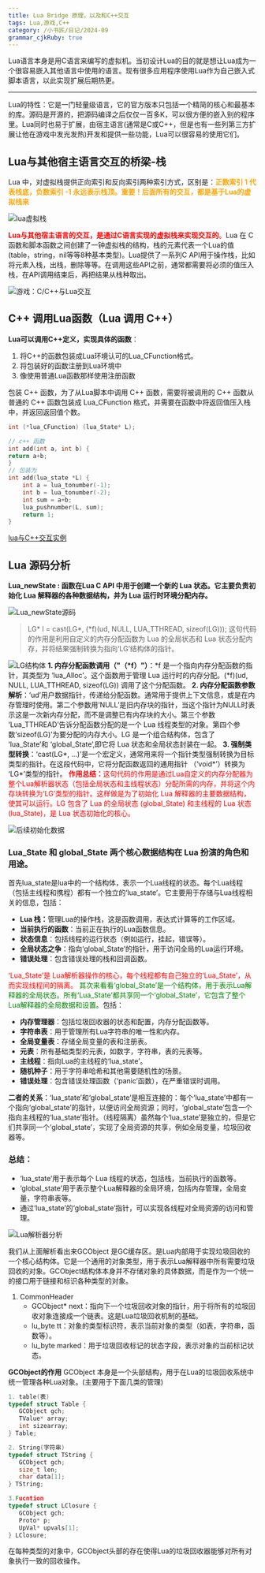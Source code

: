```yaml
---
title: Lua Bridge 原理，以及和C++交互
tags: Lua,游戏,C++
category: /小书匠/日记/2024-09
grammar_cjkRuby: true
---
```



Lua语言本身是用C语言来编写的虚拟机。当初设计Lua的目的就是想让Lua成为一个很容易嵌入其他语言中使用的语言。现有很多应用程序使用Lua作为自己嵌入式脚本语言，以此实现扩展后期热更。

----------

Lua的特性：它是一门轻量级语言，它的官方版本只包括一个精简的核心和最基本的库。源码是开源的，把源码编译之后仅仅一百多K，可以很方便的嵌入别的程序里。Lua同时也易于扩展，由宿主语言(通常是C或C++，但是也有一些列第三方扩展让他在游戏中发光发热)开发和提供一些功能，Lua可以很容易的使用它们。

## Lua与其他宿主语言交互的桥梁-栈

Lua 中，对虚拟栈提供正向索引和反向索引两种索引方式，区别是：<font color = "orange"><strong>正数索引 1 代表栈底，负数索引 -1 永远表示栈顶。重要！后面所有的交互，都是基于Lua的虚拟栈来</strong></font>

![lua虚拟栈](./images/1725222694263.png)

<font color = "red">**Lua与其他宿主语言的交互，是通过C语言实现的虚拟栈来实现交互的**。</font>Lua 在 C 函数和脚本函数之间创建了一钟虚拟栈的结构，栈的元素代表一个Lua的值(table，string，nil等等8种基本类型)。Lua提供了一系列C API用于操作栈，比如将元素入栈，出栈，删除等等。在调用这些API之前，通常都需要将必须的值压入栈，在API调用结束后，再把结果从栈种取出。

![游戏：C/C++与Lua交互](./images/1725221883437.png)

## C++ 调用Lua函数（Lua 调用 C++）
**Lua可以调用C++定义，实现具体的函数**：
1. 将C++的函数包装成Lua环境认可的Lua_CFunction格式。
2. 将包装好的函数注册到Lua环境中
3. 像使用普通Lua函数那样使用注册函数

包装 C++ 函数，为了从Lua脚本中调用 C++ 函数，需要将被调用的 C++ 函数从普通的 C++ 函数包装成 Lua_CFunction 格式，并需要在函数中将返回值压入栈中，并返回返回值个数。
```c++
int (*lua_CFunction) (lua_State* L);

// c++ 函数
int add(int a, int b) {
return a+b;
}
// 包装为
int add(lua_state *L) {
	int a = lua_tonumber(-1);
	int b = lua_tonumber(-2);
	int sum = a+b;
	lua_pushnumber(L, sum);
	return 1;
}
```
[lua与C++交互实例](https://github.com/mamengchen/-mudou/tree/main/TestLuaCode)

## Lua 源码分析

**Lua_newState : 函数在Lua C API 中用于创建一个新的 Lua 状态。它主要负责初始化 Lua 解释器的各种数据结构，并为 Lua 运行时环境分配内存。** 

![Lua_newState源码](./images/1725223922257.png)
>LG* l = cast(LG*, (*f)(ud, NULL, LUA_TTHREAD, sizeof(LG))); 
这句代码的作用是利用自定义的内存分配函数为 Lua 的全局状态和 Lua 状态分配内存，并将结果强制转换为指向‘LG’结构体的指针。

![LG结构体](./images/1725224519127.png)
**1. 内存分配函数调用（"（\*f）"）**：\*f  是一个指向内存分配函数的指针，其类型为 ‘lua_Alloc’。这个函数用于管理 Lua 运行时的内存分配。(\*f)(ud, NULL, LUA_TTHREAD, sizeof(LG)) 调用了这个分配函数。
**2. 内存分配函数参数解析**：‘ud’用户数据指针，传递给分配函数。通常用于提供上下文信息，或是在内存管理时使用。第二个参数用‘NULL’是旧内存块的指针，当这个指针为NULL时表示这是一次新内存分配，而不是调整已有内存块的大小。第三个参数 ‘Lua_TTHREAD’告诉分配函数分配的是一个 Lua 线程类型的对象。第四个参数‘sizeof(LG)’为要分配的内存大小。LG 是一个组合结构体，包含了 ‘lua_State’和 ‘global_State’,即它将 Lua 状态和全局状态封装在一起。
**3. 强制类型转换**：‘cast(LG*, ...)’是一个宏定义，通常用来将一个指针类型强制转换为目标类型的指针。在这段代码中，它将分配函数返回的通用指针 （‘void*’）转换为 ‘LG*’类型的指针。
<font color = "red"><strong>作用总结：</strong>这句代码的作用是通过Lua自定义的内存分配器为整个Lua解析器状态（包括全局状态和主线程状态）分配所需的内存，并将这个内存块转换为‘LG’类型的指针。这样做是为了初始化 Lua 解释器的主要数据结构，使其可以运行。LG 包含了 Lua 的全局状态 (global_State) 和主线程的 Lua 状态 (lua_State)，是 Lua 状态初始化的核心。</font>


![后续初始化数据](./images/1725226192997.png)
### Lua_State 和 global_State 两个核心数据结构在 Lua 扮演的角色和用途。

首先lua_state是lua中的一个结构体，表示一个Lua线程的状态。每个Lua线程（包括主线程和携程）都有一个独立的‘lua_state’。它主要用于存储与Lua线程相关的信息，包括：
- <b>Lua 栈：</b>管理Lua的操作栈，这是函数调用，表达式计算等的工作区域。
- <b>当前执行的函数</b>：当前正在执行的Lua函数信息。
- <b>状态信息</b>：包括线程的运行状态（例如运行，挂起，错误等）。
- <b>全局状态之争</b>：指向‘global_State’的指针，用于访问全局的Lua运行环境。
- <b>错误处理</b>：包含错误处理的栈和回调函数。

<font color = "red">‘Lua_State’是 Lua解析器操作的核心，每个线程都有自己独立的‘Lua_State’，从而实现线程间的隔离。</font>
<font color = "green">其次来看看‘global_State’是一个结构体，用于表示Lua解释器的全局状态。所有‘Lua_State’都共享同一个‘global_State’，它包含了整个Lua解释器的全局数据和设置。</font>包括：
-  <b>内存管理器</b>：包括垃圾回收器的状态和配置，内存分配函数等。
-  <b>字符串表</b>：用于管理所有Lua字符串的唯一性和内存。
-  <b>全局变量表</b>：存储全局变量的表和注册表。
-  <b>元表</b>：所有基础类型的元表，如数字，字符串，表的元表等。
-  <b>主线程</b>：指向Lua的主线程的‘lua_state’。
-  <b>随机种子</b>：用于字符串哈希和其他需要随机性的场景。
-  <b>错误处理</b>：包含错误处理函数（‘panic’函数），在严重错误时调用。

**二者的关系**：‘lua_state’和‘global_state’是相互连接的：每个‘lua_state’中都有一个指向‘global_state’的指针，以便访问全局资源；同时，‘global_state’包含一个指向主线程的‘lua_state’指针。（线程隔离）虽然每个‘lua_state’是独立的，但是它们共享同一个‘global_state’，实现了全局资源的共享，例如全局变量，垃圾回收器等。

### 总结：
- ‘lua_state’用于表示每个 Lua 线程的状态，包括栈，当前执行的函数等。
- ‘global_state’用于表示整个Lua解释器的全局环境，包括内存管理，全局变量，字符串表等。
-    通过‘lua_state’的‘global_state’指针，可以实现各线程对全局资源的访问和管理。

![Lua解析器分析](./images/1725301805866.png)


我们从上面解析看出来GCObject 是GC缓存区。是Lua内部用于实现垃圾回收的一个核心结构体。它是一个通用的对象类型，用于表示Lua解释器中所有需要垃圾回收的对象。GCObject结构体本身并不存储对象的具体数据，而是作为一个统一的接口用于链接和标识各种类型的对象。
1. CommonHeader
   - GCObject* next：指向下一个垃圾回收对象的指针，用于将所有的垃圾回收对象连接成一个链表。这是Lua垃圾回收机制的基础。
   - lu_byte tt：对象的类型标识符，表示当前对象的类型（如表，字符串，函数等）。
   - lu_byte marked：用于垃圾回收标记的状态字段，表示对象的当前标记状态。

**GCObject的作用**
GCObject 本身是一个头部结构，用于在Lua的垃圾回收系统中统一管理各种Lua对象。(主要用于下面几类的管理)
 ```c
1. table(表)
typedef struct Table {
	GCObject gch;
	TValue* array;
	int sizearray; 
 } Table;
 
2. String(字符串)
typedef struct TString {
	GCObject gch;
	size_t len;
	char data[1];
} TString;

3.Fucntion
typedef struct LClosure {
	GCObject gch;
	Proto* p;
	UpVal* upvals[1];
} LClosure;
 ```
 在每种类型的对象中，GCObject头部的存在使得Lua的垃圾回收器能够对所有对象执行一致的回收操作。